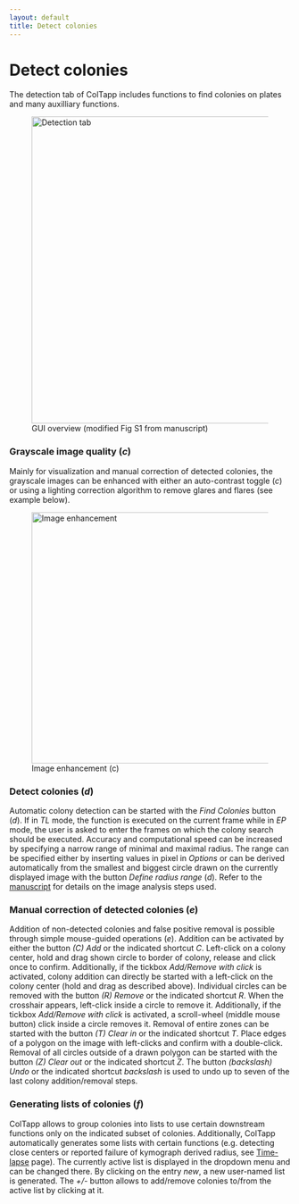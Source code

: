 ```yaml
---
layout: default
title: Detect colonies
---
```

# Detect colonies
The detection tab of ColTapp includes functions to find colonies on plates and many auxilliary functions.
<figure>
  <img src="{{site.url}}/assets/images/Detect_1.png" alt="Detection tab" height="550px"/>
  <figcaption>GUI overview (modified Fig S1 from manuscript) </figcaption>
</figure>

### Grayscale image quality (*c*)
Mainly for visualization and manual correction of detected colonies, the grayscale images can be enhanced with either an auto-contrast toggle (*c*) or using a lighting correction algorithm to remove glares and flares (see example below).
<figure>
  <img src="{{site.url}}/assets/images/Detect_3.png" alt="Image enhancement" height="450px"/>
  <figcaption> Image enhancement (c) </figcaption>
</figure>

### Detect colonies (*d*)
Automatic colony detection can be started with the _Find Colonies_ button (*d*). If in _TL_ mode, the function is executed on the current frame while in _EP_ mode, the user is asked to enter the frames on which the colony search should be executed. Accuracy and computational speed can be increased by specifying a narrow range of minimal and maximal radius. The range can be specified either by inserting values in pixel in _Options_ or can be derived automatically from the smallest and biggest circle drawn on the currently displayed image with the button _Define radius range_ (*d*).
Refer to the [manuscript](https://doi.org/10.1038/s41598-020-72979-4) for details on the image analysis steps used.

### Manual correction of detected colonies (*e*)
Addition of non-detected colonies and false positive removal is possible through simple mouse-guided operations (*e*). Addition can be activated by either the button _(C) Add_ or the indicated shortcut _C_. Left-click on a colony center, hold and drag shown circle to border of colony, release and click once to confirm. Additionally, if the tickbox _Add/Remove with click_ is activated, colony addition can directly be started with a left-click on the colony center (hold and drag as described above).
Individual circles can be removed with the button _(R) Remove_ or the indicated shortcut _R_. When the crosshair appears, left-click inside a circle to remove it. Additionally, if the tickbox _Add/Remove with click_ is activated, a scroll-wheel (middle mouse button) click inside a circle removes it. Removal of entire zones can be started with the button _(T) Clear in_ or the indicated shortcut _T_. Place edges of a polygon on the image with left-clicks and confirm with a double-click. Removal of all circles outside of a drawn polygon can be started with the button _(Z) Clear out_ or the indicated shortcut _Z_.
The button _(backslash) Undo_ or the indicated shortcut _backslash_ is used to undo up to seven of the last colony addition/removal steps.

### Generating lists of colonies (*f*)
ColTapp allows to group colonies into lists to use certain downstream functions only on the indicated subset of colonies. Additionally, ColTapp automatically generates some lists with certain functions (e.g. detecting close centers or reported failure of kymograph derived radius, see [Time-lapse](https://coltapp.github.io/timelapse.html) page). The currently active list is displayed in the dropdown menu and can be changed there. By clicking on the entry _new_, a new user-named list is generated.
The _+/-_ button allows to add/remove colonies to/from the active list by clicking at it.
